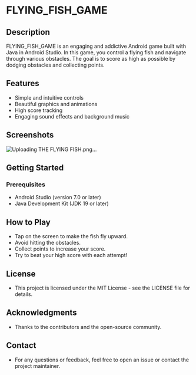 # FLYING_FISH_GAME

## Description
FLYING_FISH_GAME is an engaging and addictive Android game built with Java in Android Studio. In this game, you control a flying fish and navigate through various obstacles. The goal is to score as high as possible by dodging obstacles and collecting points.

## Features
- Simple and intuitive controls
- Beautiful graphics and animations
- High score tracking
- Engaging sound effects and background music

## Screenshots
![Uploading THE FLYING FISH.png…]()

## Getting Started

### Prerequisites
- Android Studio (version 7.0 or later)
- Java Development Kit (JDK 19 or later)

## How to Play
- Tap on the screen to make the fish fly upward.
- Avoid hitting the obstacles.
- Collect points to increase your score.
- Try to beat your high score with each attempt!

## License
- This project is licensed under the MIT License - see the LICENSE file for details.

## Acknowledgments
- Thanks to the contributors and the open-source community.

## Contact
- For any questions or feedback, feel free to open an issue or contact the project maintainer.
